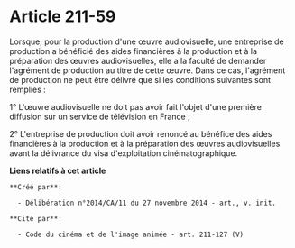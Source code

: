 # Article 211-59

Lorsque, pour la production d'une œuvre audiovisuelle, une entreprise de production a bénéficié des aides financières à la
production et à la préparation des œuvres audiovisuelles, elle a la faculté de demander l'agrément de production au titre de
cette œuvre. Dans ce cas, l'agrément de production ne peut être délivré que si les conditions suivantes sont remplies : 

1° L'œuvre audiovisuelle ne doit pas avoir fait l'objet d'une première diffusion sur un service de télévision en France ; 

2° L'entreprise de production doit avoir renoncé au bénéfice des aides financières à la production et à la préparation des
œuvres audiovisuelles avant la délivrance du visa d'exploitation cinématographique.

**Liens relatifs à cet article**

	**Créé par**:

	  - Délibération n°2014/CA/11 du 27 novembre 2014 - art., v. init.

	**Cité par**:

	  - Code du cinéma et de l'image animée - art. 211-127 (V)
